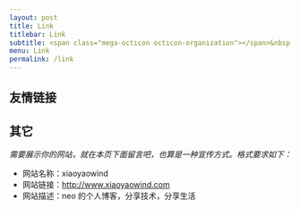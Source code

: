 ```yaml
---
layout: post
title: Link
titlebar: Link
subtitle: <span class="mega-octicon octicon-organization"></span>&nbsp;&nbsp; Resource link
menu: Link
permalink: /link
---
```


## 友情链接

## 其它  

*需要展示你的网站，就在本页下面留言吧，也算是一种宣传方式。格式要求如下：*

- 网站名称：xiaoyaowind  
- 网站链接：http://www.xiaoyaowind.com  
- 网站描述：neo 的个人博客，分享技术，分享生活  

